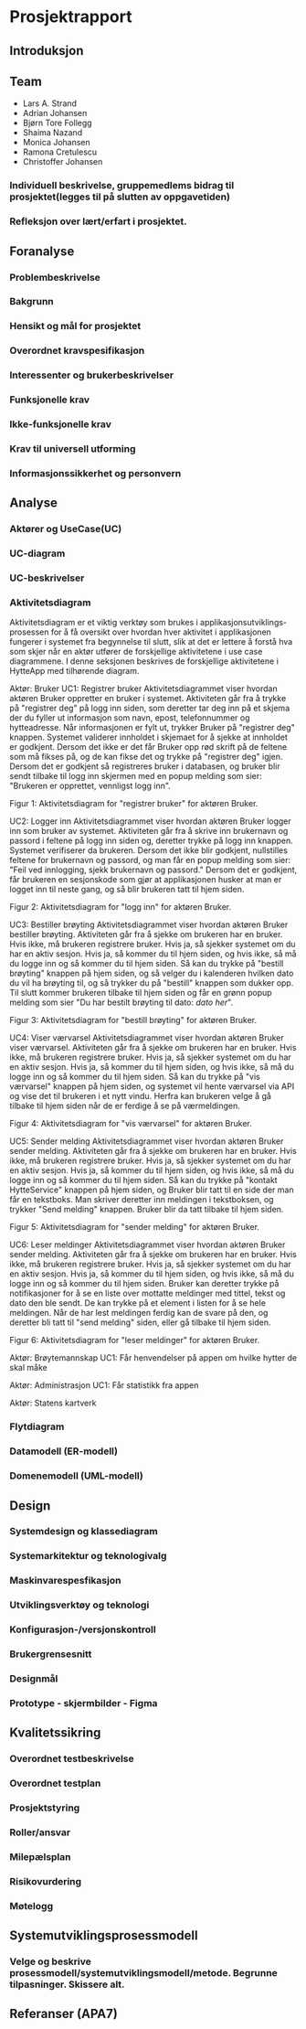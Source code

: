 # Prosjektrapport

## Introduksjon


## Team
- Lars A. Strand
- Adrian Johansen
- Bjørn Tore Follegg
- Shaima Nazand
- Monica Johansen
- Ramona Cretulescu
- Christoffer Johansen
### Individuell beskrivelse, gruppemedlems bidrag til prosjektet(legges til på slutten av oppgavetiden)
### Refleksjon over lært/erfart i prosjektet. 


## Foranalyse

### Problembeskrivelse

### Bakgrunn

### Hensikt og mål for prosjektet

### Overordnet kravspesifikasjon

### Interessenter og brukerbeskrivelser

### Funksjonelle krav

### Ikke-funksjonelle krav

### Krav til universell utforming

### Informasjonssikkerhet og personvern


## Analyse

### Aktører og UseCase(UC)

### UC-diagram

### UC-beskrivelser

### Aktivitetsdiagram
Aktivitetsdiagram er et viktig verktøy som brukes i applikasjonsutviklings- prosessen for å få oversikt over hvordan hver aktivitet i applikasjonen fungerer i systemet fra begynnelse til slutt, slik at det er lettere å forstå hva som skjer når en aktør utfører de forskjellige aktivitetene i use case diagrammene. I denne seksjonen beskrives de forskjellige aktivitetene i HytteApp med tilhørende diagram.

Aktør: Bruker
UC1: Registrer bruker
Aktivitetsdiagrammet viser hvordan aktøren Bruker oppretter en bruker i systemet. Aktiviteten går fra å trykke på "registrer deg" på logg inn siden, som deretter tar deg inn på et skjema der du fyller ut informasjon som navn, epost, telefonnummer og hytteadresse. Når informasjonen er fylt ut, trykker Bruker på "registrer deg" knappen. Systemet validerer innholdet i skjemaet for å sjekke at innholdet er godkjent. Dersom det ikke er det får Bruker opp rød skrift på de feltene som må fikses på, og de kan fikse det og trykke på "registrer deg" igjen. Dersom det er godkjent så registreres bruker i databasen, og bruker blir sendt tilbake til logg inn skjermen med en popup melding som sier: "Brukeren er opprettet, vennligst logg inn".

Figur 1: Aktivitetsdiagram for "registrer bruker" for aktøren Bruker.

UC2: Logger inn
Aktivitetsdiagrammet viser hvordan aktøren Bruker logger inn som bruker av systemet. Aktiviteten går fra å skrive inn brukernavn og passord i feltene på logg inn siden og, deretter trykke på logg inn knappen. Systemet verifiserer da brukeren. Dersom det ikke blir godkjent, nullstilles feltene for brukernavn og passord, og man får en popup melding som sier: "Feil ved innlogging, sjekk brukernavn og passord." Dersom det er godkjent, får brukeren en sesjonskode som gjør at applikasjonen husker at man er logget inn til neste gang, og så blir brukeren tatt til hjem siden.

Figur 2: Aktivitetsdiagram for "logg inn" for aktøren Bruker.

UC3: Bestiller brøyting
Aktivitetsdiagrammet viser hvordan aktøren Bruker bestiller brøyting. Aktiviteten går fra å sjekke om brukeren har en bruker. Hvis ikke, må brukeren registrere bruker. Hvis ja, så sjekker systemet om du har en aktiv sesjon. Hvis ja, så kommer du til hjem siden, og hvis ikke, så må du logge inn og så kommer du til hjem siden. Så kan du trykke på "bestill brøyting" knappen på hjem siden, og så velger du i kalenderen hvilken dato du vil ha brøyting til, og så trykker du på "bestill" knappen som dukker opp. Til slutt kommer brukeren tilbake til hjem siden og får en grønn popup melding som sier "Du har bestilt brøyting til dato: *dato her*". 

Figur 3: Aktivitetsdiagram for "bestill brøyting" for aktøren Bruker.

UC4: Viser værvarsel
Aktivitetsdiagrammet viser hvordan aktøren Bruker viser værvarsel. Aktiviteten går fra å sjekke om brukeren har en bruker. Hvis ikke, må brukeren registrere bruker. Hvis ja, så sjekker systemet om du har en aktiv sesjon. Hvis ja, så kommer du til hjem siden, og hvis ikke, så må du logge inn og så kommer du til hjem siden. Så kan du trykke på "vis værvarsel" knappen på hjem siden, og systemet vil hente værvarsel via API og vise det til brukeren i et nytt vindu. Herfra kan brukeren velge å gå tilbake til hjem siden når de er ferdige å se på værmeldingen.

Figur 4: Aktivitetsdiagram for "vis værvarsel" for aktøren Bruker.

UC5: Sender melding
Aktivitetsdiagrammet viser hvordan aktøren Bruker sender melding. Aktiviteten går fra å sjekke om brukeren har en bruker. Hvis ikke, må brukeren registrere bruker. Hvis ja, så sjekker systemet om du har en aktiv sesjon. Hvis ja, så kommer du til hjem siden, og hvis ikke, så må du logge inn og så kommer du til hjem siden. Så kan du trykke på "kontakt HytteService" knappen på hjem siden, og Bruker blir tatt til en side der man får en tekstboks. Man skriver deretter inn meldingen i tekstboksen, og trykker "Send melding" knappen. Bruker blir da tatt tilbake til hjem siden.

Figur 5: Aktivitetsdiagram for "sender melding" for aktøren Bruker.

UC6: Leser meldinger
Aktivitetsdiagrammet viser hvordan aktøren Bruker sender melding. Aktiviteten går fra å sjekke om brukeren har en bruker. Hvis ikke, må brukeren registrere bruker. Hvis ja, så sjekker systemet om du har en aktiv sesjon. Hvis ja, så kommer du til hjem siden, og hvis ikke, så må du logge inn og så kommer du til hjem siden. Bruker kan deretter trykke på notifikasjoner for å se en liste over mottatte meldinger med tittel, tekst og dato den ble sendt. De kan trykke på et element i listen for å se hele meldingen. Når de har lest meldingen ferdig kan de svare på den, og deretter bli tatt til "send melding" siden, eller gå tilbake til hjem siden.

Figur 6: Aktivitetsdiagram for "leser meldinger" for aktøren Bruker.

Aktør: Brøytemannskap
UC1: Får henvendelser på appen om hvilke hytter de skal måke

Aktør: Administrasjon
UC1: Får statistikk fra appen

Aktør: Statens kartverk

### Flytdiagram

### Datamodell (ER-modell)

### Domenemodell (UML-modell)


## Design

### Systemdesign og klassediagram

### Systemarkitektur og teknologivalg

### Maskinvarespesfikasjon

### Utviklingsverktøy og teknologi

### Konfigurasjon-/versjonskontroll

### Brukergrensesnitt

### Designmål

### Prototype - skjermbilder - Figma


## Kvalitetssikring

### Overordnet testbeskrivelse

### Overordnet testplan

### Prosjektstyring

### Roller/ansvar

### Milepælsplan

### Risikovurdering

### Møtelogg


## Systemutviklingsprosessmodell

### Velge og beskrive prosessmodell/systemutviklingsmodell/metode. Begrunne tilpasninger. Skissere alt.


## Referanser (APA7)




